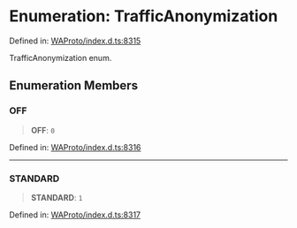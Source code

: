 # Enumeration: TrafficAnonymization

Defined in: [WAProto/index.d.ts:8315](https://github.com/Fokusdotid/Baileys/blob/b457796e9982984bfe7323cdd6fea8bc613c4ed0/WAProto/index.d.ts#L8315)

TrafficAnonymization enum.

## Enumeration Members

### OFF

> **OFF**: `0`

Defined in: [WAProto/index.d.ts:8316](https://github.com/Fokusdotid/Baileys/blob/b457796e9982984bfe7323cdd6fea8bc613c4ed0/WAProto/index.d.ts#L8316)

***

### STANDARD

> **STANDARD**: `1`

Defined in: [WAProto/index.d.ts:8317](https://github.com/Fokusdotid/Baileys/blob/b457796e9982984bfe7323cdd6fea8bc613c4ed0/WAProto/index.d.ts#L8317)
